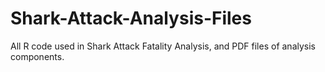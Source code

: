 # Shark-Attack-Analysis-Files
All R code used in Shark Attack Fatality Analysis, and PDF files of analysis components.
